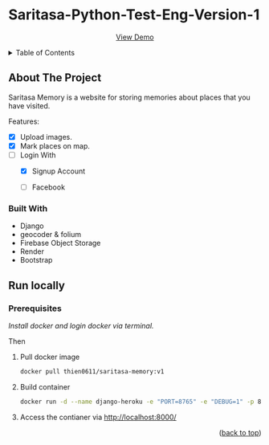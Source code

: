 # Saritasa-Python-Test-Eng-Version-1

<!-- PROJECT LOGO -->

<div align="center">
    <p align="center">
    <a href="https://saritasa-memory.onrender.com/">View Demo</a>
    </p>
</div>



<!-- TABLE OF CONTENTS -->
<details>
  <summary>Table of Contents</summary>
  <ol>
    <li>
      <a href="#about-the-project">About The Project</a>
      <ul>
        <li><a href="#built-with">Built With</a></li>
      </ul>
    </li>
    <li>
      <a href="#">Run locally</a>
      
    </li>
    
  </ol>
</details>



<!-- ABOUT THE PROJECT -->
## About The Project

Saritasa Memory is a website for storing memories about places that you have visited.

Features:
- [x] Upload images.
- [x] Mark places on map.
- [ ] Login With
    - [x] Signup Account
    - [ ] Facebook



### Built With

* Django
* geocoder & folium
* Firebase Object Storage
* Render
* Bootstrap



<!-- GETTING STARTED -->
## Run locally

### Prerequisites

_Install docker and login docker via terminal._

Then
1. Pull docker image
   ```sh
   docker pull thien0611/saritasa-memory:v1
   ```
2. Build container
   ```sh
   docker run -d --name django-heroku -e "PORT=8765" -e "DEBUG=1" -p 8000:8765 thien0611/saritasa-memory:v1
   ```
3. Access the contianer via [http://localhost:8000/](http://localhost:8000/)

<p align="right">(<a href="#readme-top">back to top</a>)</p>

